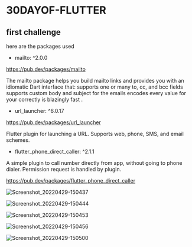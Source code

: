 # 30DAYOF-FLUTTER

## first challenge 
here are the packages used

- mailto: ^2.0.0

https://pub.dev/packages/mailto

The mailto package helps you build mailto links and provides you with an idiomatic Dart interface that:
supports one or many to, cc, and bcc fields
supports custom body and subject for the emails
encodes every value for your correctly
is blazingly fast .

- url_launcher: ^6.0.17

https://pub.dev/packages/url_launcher

Flutter plugin for launching a URL. Supports web, phone, SMS, and email schemes.

- flutter_phone_direct_caller: ^2.1.1

A simple plugin to call number directly from app, without going to phone dialer. Permission request is handled by plugin.

https://pub.dev/packages/flutter_phone_direct_caller


![Screenshot_20220429-150437](https://user-images.githubusercontent.com/82382673/167211006-bb939ba9-9cf6-43d5-a386-e26b3c9069b9.jpg)



![Screenshot_20220429-150444](https://user-images.githubusercontent.com/82382673/167211106-243e057b-82e3-45de-a3cd-aaf6893c96e4.jpg)


![Screenshot_20220429-150453](https://user-images.githubusercontent.com/82382673/167211126-4badaf8f-e266-4a43-8cae-87f5e83f0bba.jpg)




![Screenshot_20220429-150456](https://user-images.githubusercontent.com/82382673/167211153-a64c46b5-6a93-4916-95e2-8da787928b9c.jpg)



![Screenshot_20220429-150500](https://user-images.githubusercontent.com/82382673/167211214-83a6942d-722b-489d-b708-c715a1d9e081.jpg)
